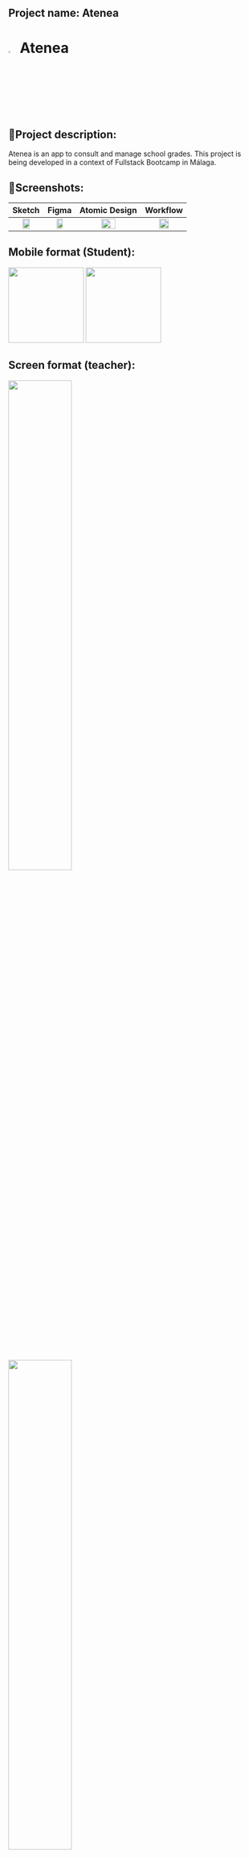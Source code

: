 ## Project name: Atenea
<h1> <img src="https://res.cloudinary.com/de1i08drf/image/upload/v1675077884/Atenea/cabezaBuhoAzulSmall_piqqgc.png" width="3.2%">   Atenea</h1>


## 📝Project description:
Atenea is an app to consult and manage school grades. This project is being developed in a context of Fullstack Bootcamp in Málaga.


## 📸Screenshots:
| Sketch | Figma | Atomic Design |Workflow|
| :---: | :---: | :---: | :---: |
|<img src="https://user-images.githubusercontent.com/113030390/218047493-11ac48b1-6081-4de5-93b3-e98d3b83b170.png" width="50%"> |<img src="https://user-images.githubusercontent.com/113030390/218046666-f83a1493-5d35-4563-8f39-8309086cb371.png" width="50%"> |<img src="https://user-images.githubusercontent.com/113030390/218046491-cfb78369-022c-4cf4-9cd0-82e1694c1c53.png" width="50%"> |<img src="https://user-images.githubusercontent.com/113030390/218044904-6be748b6-a49e-47e9-9e29-1a0d60e5fe99.png" width="50%">|

## Mobile format (Student):
<img style="width:150px;" src="https://user-images.githubusercontent.com/113030390/220108736-05cc5272-6526-426f-a8b7-938ae76f4493.png"> <img style="width:150px;" src="https://user-images.githubusercontent.com/113030390/220108820-a553fe64-ba9f-4a3b-b924-fc88565ead60.png">

## Screen format (teacher): 
<img src="https://user-images.githubusercontent.com/113030390/220101000-dd8aa893-2b14-4814-894a-9b5c983b79ff.png" width="50%"> <img src="https://user-images.githubusercontent.com/113030390/220101080-efcc1dd7-8cec-426e-b087-fce781df23ae.png" width="50%"> <img src="https://user-images.githubusercontent.com/113030390/220101183-beb4f854-48b4-4e61-909f-f51663cfb29d.png" width="50%">

## 🔧Stacks:
| Stacks |
| :--- |
|<img src="https://res.cloudinary.com/de1i08drf/image/upload/v1675244381/Atenea/stacks_fqertt.png">|

***
## 👩‍💻Group members:
+ FLor Tiscornia https://github.com/FlorTiscornia
+ Lola Navarro https://github.com/ZLoln
+ Lola García https://github.com/LolaGM
+ Carmen Gallardo https://github.com/CarmenGP
+ Verónica Flores https://github.com/veflo13
+ Elena Mª Pérez https://github.com/elenarjonap

## 💻How to install this project

1. Clone the project
```bash
git clone https://github.com/FlorTiscornia/atenea.git
```


2. Create a MySQL database called "Atenea"

3. Create an .env file in the text editor copying the content of .env.example and modify the name of the database (laravel by ¨Atenea¨)

4. Install dependencies
```bash
      install npm
```
```bash
      composer install
```

5. Activate the server and keep this terminal open
```bash
      npm run dev
```

6. Import database
```bash
      php artisan migrate:fresh --seed
```
7. Open php server
```bash
      php artisan serve
```   

## 👀Run test:
To run the tests open terminal and enter the command 
  
| php artisan test | vendor/bin/phpunit |
| :---: | :---: |
|<img src="https://user-images.githubusercontent.com/113030390/218048130-7f141539-755c-4793-9ee9-646ff8e03ae5.png" width="50%"> |<img src="https://user-images.githubusercontent.com/113030390/218048324-c30158fd-dfc6-45a6-9e8f-acbc20f5dee1.png" width="50%"> |

```

📚Methodology:
- Methodology Agile with Scrum.
- Mob Programming.
- Pair Programming.
- TDD.
- Software Design Pattern MVC developed with Laravel framework.


🧪Next Steps:
- Some design tweaks and improvements.
- Add student DNI identification and a search engine.
- Add more teachers and subjects.
- Add more functions to the app such as exam dates or relevant information.
- Upgrade the app with more classrooms/groups, academic years and the possibility to develop it for multiple schools.
